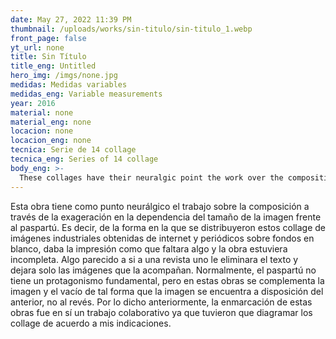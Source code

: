 ```yaml
---
date: May 27, 2022 11:39 PM
thumbnail: /uploads/works/sin-titulo/sin-titulo_1.webp
front_page: false
yt_url: none
title: Sin Título
title_eng: Untitled
hero_img: /imgs/none.jpg
medidas: Medidas variables
medidas_eng: Variable measurements
year: 2016
material: none
material_eng: none
locacion: none
locacion_eng: none
tecnica: Serie de 14 collage 
tecnica_eng: Series of 14 collage 
body_eng: >-
  These collages have their neuralgic point the work over the composition through the exaggeration in the reliance of the size of the image against the passepartout.  In other words, by the way these collages of industrial images obtained from the internet and newspapers over a white background were distributed, they give the impression that something is missing and the work is incomplete.  Something similar as if in a magazine one eliminates the text and leaves only the images that come along with it.  Normally, the passepartout doesn’t have protagonism, but in these works, the images complement the emptiness in such a way that the image is made available to the above, not the other way around.  In view of the above, the framing of these works was in itself a collaborative job because they had to format the collages based on my instructions. 
---
```

Esta obra tiene como punto neurálgico el trabajo sobre la composición a través de la exageración en la dependencia del tamaño de la imagen frente al paspartú.  Es decir, de la forma en la que se distribuyeron estos collage de imágenes industriales obtenidas de internet y periódicos sobre fondos en blanco, daba la impresión como que faltara algo y la obra estuviera incompleta.  Algo parecido a si a una revista uno le eliminara el texto y dejara solo las imágenes que la acompañan.  Normalmente, el paspartú no tiene un protagonismo fundamental, pero en estas obras se complementa la imagen y el vacío de tal forma que la imagen se encuentra a disposición del anterior, no al revés. Por lo dicho anteriormente, la enmarcación de estas obras fue en sí un trabajo colaborativo ya que tuvieron que diagramar los collage de acuerdo a mis indicaciones.
